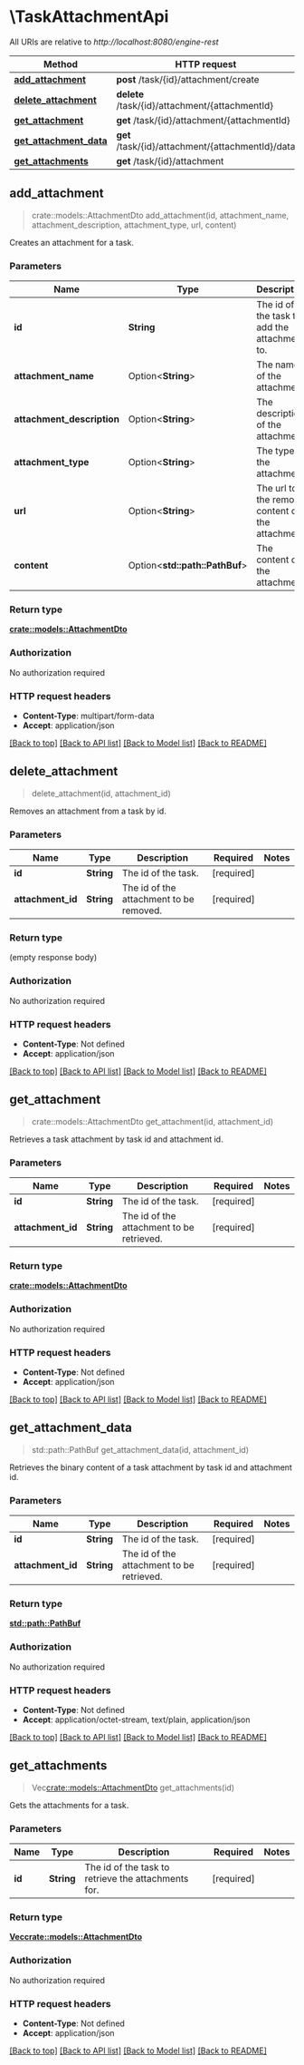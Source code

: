 # \TaskAttachmentApi

All URIs are relative to *http://localhost:8080/engine-rest*

Method | HTTP request | Description
------------- | ------------- | -------------
[**add_attachment**](TaskAttachmentApi.md#add_attachment) | **post** /task/{id}/attachment/create | 
[**delete_attachment**](TaskAttachmentApi.md#delete_attachment) | **delete** /task/{id}/attachment/{attachmentId} | 
[**get_attachment**](TaskAttachmentApi.md#get_attachment) | **get** /task/{id}/attachment/{attachmentId} | 
[**get_attachment_data**](TaskAttachmentApi.md#get_attachment_data) | **get** /task/{id}/attachment/{attachmentId}/data | 
[**get_attachments**](TaskAttachmentApi.md#get_attachments) | **get** /task/{id}/attachment | 



## add_attachment

> crate::models::AttachmentDto add_attachment(id, attachment_name, attachment_description, attachment_type, url, content)


Creates an attachment for a task.

### Parameters


Name | Type | Description  | Required | Notes
------------- | ------------- | ------------- | ------------- | -------------
**id** | **String** | The id of the task to add the attachment to. | [required] |
**attachment_name** | Option<**String**> | The name of the attachment. |  |
**attachment_description** | Option<**String**> | The description of the attachment. |  |
**attachment_type** | Option<**String**> | The type of the attachment. |  |
**url** | Option<**String**> | The url to the remote content of the attachment. |  |
**content** | Option<**std::path::PathBuf**> | The content of the attachment. |  |

### Return type

[**crate::models::AttachmentDto**](AttachmentDto.md)

### Authorization

No authorization required

### HTTP request headers

- **Content-Type**: multipart/form-data
- **Accept**: application/json

[[Back to top]](#) [[Back to API list]](../README.md#documentation-for-api-endpoints) [[Back to Model list]](../README.md#documentation-for-models) [[Back to README]](../README.md)


## delete_attachment

> delete_attachment(id, attachment_id)


Removes an attachment from a task by id.

### Parameters


Name | Type | Description  | Required | Notes
------------- | ------------- | ------------- | ------------- | -------------
**id** | **String** | The id of the task. | [required] |
**attachment_id** | **String** | The id of the attachment to be removed. | [required] |

### Return type

 (empty response body)

### Authorization

No authorization required

### HTTP request headers

- **Content-Type**: Not defined
- **Accept**: application/json

[[Back to top]](#) [[Back to API list]](../README.md#documentation-for-api-endpoints) [[Back to Model list]](../README.md#documentation-for-models) [[Back to README]](../README.md)


## get_attachment

> crate::models::AttachmentDto get_attachment(id, attachment_id)


Retrieves a task attachment by task id and attachment id.

### Parameters


Name | Type | Description  | Required | Notes
------------- | ------------- | ------------- | ------------- | -------------
**id** | **String** | The id of the task. | [required] |
**attachment_id** | **String** | The id of the attachment to be retrieved. | [required] |

### Return type

[**crate::models::AttachmentDto**](AttachmentDto.md)

### Authorization

No authorization required

### HTTP request headers

- **Content-Type**: Not defined
- **Accept**: application/json

[[Back to top]](#) [[Back to API list]](../README.md#documentation-for-api-endpoints) [[Back to Model list]](../README.md#documentation-for-models) [[Back to README]](../README.md)


## get_attachment_data

> std::path::PathBuf get_attachment_data(id, attachment_id)


Retrieves the binary content of a task attachment by task id and attachment id.

### Parameters


Name | Type | Description  | Required | Notes
------------- | ------------- | ------------- | ------------- | -------------
**id** | **String** | The id of the task. | [required] |
**attachment_id** | **String** | The id of the attachment to be retrieved. | [required] |

### Return type

[**std::path::PathBuf**](std::path::PathBuf.md)

### Authorization

No authorization required

### HTTP request headers

- **Content-Type**: Not defined
- **Accept**: application/octet-stream, text/plain, application/json

[[Back to top]](#) [[Back to API list]](../README.md#documentation-for-api-endpoints) [[Back to Model list]](../README.md#documentation-for-models) [[Back to README]](../README.md)


## get_attachments

> Vec<crate::models::AttachmentDto> get_attachments(id)


Gets the attachments for a task.

### Parameters


Name | Type | Description  | Required | Notes
------------- | ------------- | ------------- | ------------- | -------------
**id** | **String** | The id of the task to retrieve the attachments for. | [required] |

### Return type

[**Vec<crate::models::AttachmentDto>**](AttachmentDto.md)

### Authorization

No authorization required

### HTTP request headers

- **Content-Type**: Not defined
- **Accept**: application/json

[[Back to top]](#) [[Back to API list]](../README.md#documentation-for-api-endpoints) [[Back to Model list]](../README.md#documentation-for-models) [[Back to README]](../README.md)

